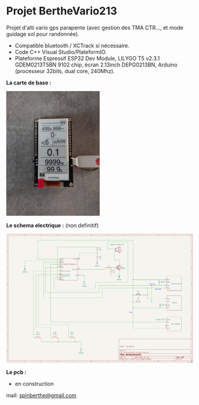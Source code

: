 # Projet BertheVario213

Projet d'alti vario gps parapente (avec gestion des TMA CTR..., et mode guidage sol pour randonnée).
- Compatible bluetooth / XCTrack si nécessaire.
- Code C++ Visual Studio/PlateformIO.
- Plateforme Espressif ESP32 Dev Module, LILYGO T5 v2.3.1 GDEM0213T5BN 9102 chip, écran 2.13inch DEPG0213BN, Arduino (processeur 32bits, dual core, 240Mhz).

**La carte de base :**

<img src="./Photos/ecran-vz.jpg" width="250"/>

**Le schema electrique :** (non definitif)

<img src="./Photos/shema-BV213-1.05.png" width="500"/>

**Le pcb :**

- en construction


mail: spinberthe@gmail.com
